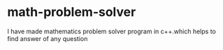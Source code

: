 # math-problem-solver
I have made mathematics problem solver program in c++.which helps to find answer of any question
